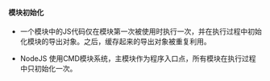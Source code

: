 #### 模块初始化

- 一个模块中的JS代码仅在模块第一次被使用时执行一次，并在执行过程中初始化模块的导出对象。之后，缓存起来的导出对象被重复利用。
  
- NodeJS 使用CMD模块系统，主模块作为程序入口点，所有模块在执行过程中只初始化一次。
